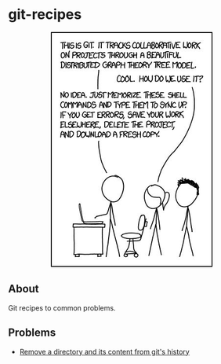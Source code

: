 # git-recipes

<p align="center"><img src="res/git.png"></p>

## About
Git recipes to common problems.

## Problems

* [Remove a directory and its content from git's history](https://github.com/matt77hias/git-recipes/blob/master/src/remove-from-history.sh)
